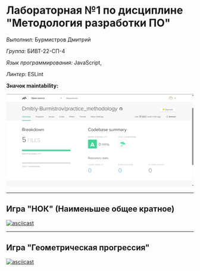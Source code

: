 # Лабораторная №1 по дисциплине "Методология разработки ПО"

*Выполнил:* Бурмистров Дмитрий

*Группа:* БИВТ-22-СП-4

*Язык программирования:* JavaScript,

*Линтер*: ESLint

**Значок maintability:**

![Maintabilit](1.png)

---

## Игра "НОК" (Наименьшее общее кратное)

[![asciicast](https://asciinema.org/a/QyrKaYaBmeEKpelLKtZm1nROj.svg)](https://asciinema.org/a/QyrKaYaBmeEKpelLKtZm1nROj)

---

## Игра "Геометрическая прогрессия"

[![asciicast](https://asciinema.org/a/MkxxcbeAeLp7oiQSdRQODE2oY.svg)](https://asciinema.org/a/MkxxcbeAeLp7oiQSdRQODE2oY)
